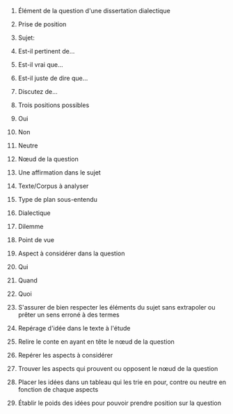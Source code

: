 1. Élément de la question d'une dissertation dialectique

1. Prise de position

1. Sujet:

1. Est-il pertinent de…
2. Est-il vrai que…
3. Est-il juste de dire que…
4. Discutez de…

3. Trois positions possibles

1. Oui
2. Non
3. Neutre

3. Nœud de la question

1. Une affirmation dans le sujet

5. Texte/Corpus à analyser
6. Type de plan sous-entendu

1. Dialectique

1. Dilemme
2. Point de vue

8. Aspect à considérer dans la question

1. Qui
2. Quand
3. Quoi
4. S'assurer de bien respecter les éléments du sujet sans extrapoler ou prêter un sens erroné à des termes

3. Repérage d'idée dans le texte à l'étude

1. Relire le conte en ayant en tête le nœud de la question
2. Repérer les aspects à considérer
3. Trouver les aspects qui prouvent ou opposent le nœud de la question
4. Placer les idées dans un tableau qui les trie en pour, contre ou neutre en fonction de chaque aspects
5. Établir le poids des idées pour pouvoir prendre position sur la question
